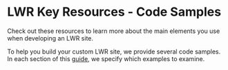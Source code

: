 # LWR Key Resources - Code Samples

Check out these resources to learn more about the main elements you use when developing an LWR site.

To help you build your custom LWR site, we provide several code samples. In each section of this [guide](https://developer.salesforce.com/docs/atlas.en-us.234.0.exp_cloud_lwr.meta/exp_cloud_lwr/intro_resources.htm), we specify which examples to examine.